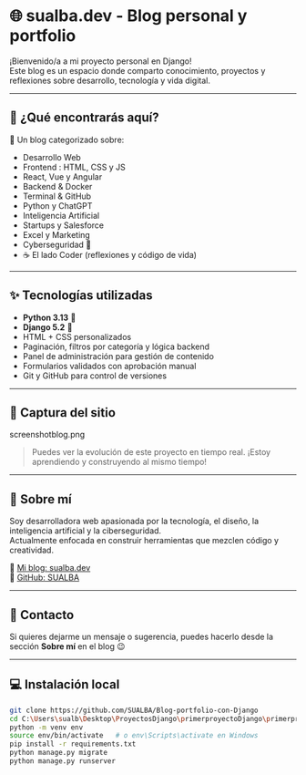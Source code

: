 # 🌐 sualba.dev - Blog personal y portfolio

¡Bienvenido/a a mi proyecto personal en Django!  
Este blog es un espacio donde comparto conocimiento, proyectos y reflexiones sobre desarrollo, tecnología y vida digital.

---

## 🚀 ¿Qué encontrarás aquí?

📝 Un blog categorizado sobre:

- Desarrollo Web
- Frontend : HTML, CSS y JS
- React, Vue y Angular
- Backend & Docker
- Terminal & GitHub
- Python y ChatGPT
- Inteligencia Artificial
- Startups y Salesforce
- Excel y Marketing
- Cyberseguridad 🔐
- ☕ El lado Coder (reflexiones y código de vida)

---

## ✨ Tecnologías utilizadas

- **Python 3.13** 🐍
- **Django 5.2** 🌿
- HTML + CSS personalizados
- Paginación, filtros por categoría y lógica backend
- Panel de administración para gestión de contenido
- Formularios validados con aprobación manual
- Git y GitHub para control de versiones

---

## 📸 Captura del sitio

screenshotblog.png

> Puedes ver la evolución de este proyecto en tiempo real. ¡Estoy aprendiendo y construyendo al mismo tiempo!

---

## 👤 Sobre mí

Soy desarrolladora web apasionada por la tecnología, el diseño, la inteligencia artificial y la ciberseguridad.  
Actualmente enfocada en construir herramientas que mezclen código y creatividad.

🔗 [Mi blog: sualba.dev](https://sualba.dev)  
🐙 [GitHub: SUALBA](https://github.com/SUALBA)

---

## 📩 Contacto

Si quieres dejarme un mensaje o sugerencia, puedes hacerlo desde la sección **Sobre mí** en el blog 😉

---

## 💻 Instalación local

```bash
git clone https://github.com/SUALBA/Blog-portfolio-con-Django
cd C:\Users\sualb\Desktop\ProyectosDjango\primerproyectoDjango\primerproyectoDjango
python -m venv env
source env/bin/activate   # o env\Scripts\activate en Windows
pip install -r requirements.txt
python manage.py migrate
python manage.py runserver
